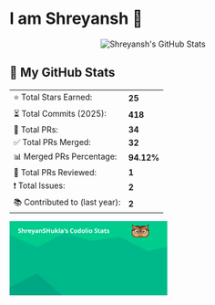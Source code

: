 # I am Shreyansh 👋

<p align="center">
  <img src="https://www.dsastats.site/api/codolio/ShreyanSHukla" alt="Shreyansh's GitHub Stats" />
</p>

## 🚀 My GitHub Stats
<div align="center">
  <table>
    <tr>
      <td>⭐ Total Stars Earned:</td>
      <td><strong>25</strong></td>
    </tr>
    <tr>
      <td>⏳ Total Commits (2025):</td>
      <td><strong>418</strong></td>
    </tr>
    <tr>
      <td>🔀 Total PRs:</td>
      <td><strong>34</strong></td>
    </tr>
    <tr>
      <td>✅ Total PRs Merged:</td>
      <td><strong>32</strong></td>
    </tr>
    <tr>
      <td>📊 Merged PRs Percentage:</td>
      <td><strong>94.12%</strong></td>
    </tr>
    <tr>
      <td>👀 Total PRs Reviewed:</td>
      <td><strong>1</strong></td>
    </tr>
    <tr>
      <td>❗ Total Issues:</td>
      <td><strong>2</strong></td>
    </tr>
    <tr>
      <td>📚 Contributed to (last year):</td>
      <td><strong>2</strong></td>
    </tr>
  </table>
</div>


[<img src="https://github.com/Shreytan/Shreytan/blob/main/stats.svg" width="55%">](https://www.dsastats.site)
<!--
**Shreytan/Shreytan** is a ✨ _special_ ✨ repository because its `README.md` (this file) appears on your GitHub profile.

Here are some ideas to get you started:

- 🔭 I’m currently working on ...
- 🌱 I’m currently learning ...
- 👯 I’m looking to collaborate on ...
- 🤔 I’m looking for help with ...
- 💬 Ask me about ...
- 📫 How to reach me: ...
- 😄 Pronouns: ...
- ⚡ Fun fact: ...
-->
